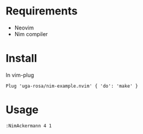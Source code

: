 # Requirements

- Neovim
- Nim compiler

# Install

In vim-plug
```vim
Plug 'uga-rosa/nim-example.nvim' { 'do': 'make' }
```

# Usage

```vim
:NimAckermann 4 1
```
